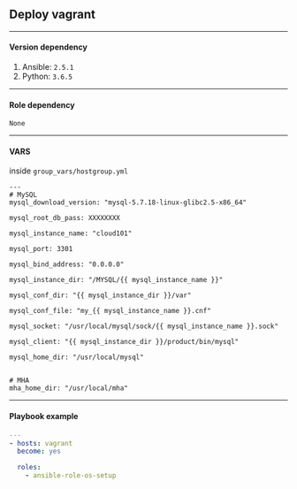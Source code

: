 ## Deploy vagrant  

- - - -  
#### Version dependency  
1. Ansible: `2.5.1`
2. Python:  `3.6.5`


- - - -  
#### Role dependency  
```
None
```


- - - -  
#### VARS
inside `group_vars/hostgroup.yml`

```
---
# MySQL
mysql_download_version: "mysql-5.7.18-linux-glibc2.5-x86_64"

mysql_root_db_pass: XXXXXXXX

mysql_instance_name: "cloud101"

mysql_port: 3301

mysql_bind_address: "0.0.0.0"

mysql_instance_dir: "/MYSQL/{{ mysql_instance_name }}"

mysql_conf_dir: "{{ mysql_instance_dir }}/var"

mysql_conf_file: "my_{{ mysql_instance_name }}.cnf"

mysql_socket: "/usr/local/mysql/sock/{{ mysql_instance_name }}.sock"

mysql_client: "{{ mysql_instance_dir }}/product/bin/mysql"

mysql_home_dir: "/usr/local/mysql"


# MHA
mha_home_dir: "/usr/local/mha"
```


- - - -  
#### Playbook example  


```yml
---
- hosts: vagrant
  become: yes

  roles:
    - ansible-role-os-setup
```

